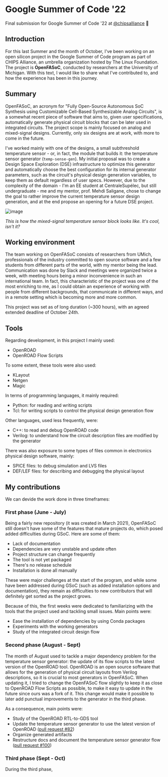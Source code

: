 # Google Summer of Code '22
Final submission for Google Summer of Code '22 at [@chipsalliance](github.com/chipsalliance/) 🤖

## Introduction
For this last Summer and the month of October, I've been working on an open silicon project in the Google Summer of Code program as part of CHIPS Alliance, an umbrella organization hosted by The Linux Foundation. The project is **OpenFASoC**, conducted by researchers at the University of Michigan. With this text, I would like to share what I've contributed to, and how the experience has been in this journey.

## Summary
OpenFASoC, an acronym for "Fully Open-Source Autonomous SoC Synthesis using Customizable Cell-Based Synthesizable Analog Circuits", is a somewhat recent piece of software that  aims to, given user specifications, automatically generate physical circuit blocks that can be later used in integrated circuits. The project scope is mainly focused on analog and mixed-signal designs. Currently, only six designs are at work, with more to come in the future.

I've worked mainly with one of the designs, a small subthreshold temperature sensor - or, in fact, the module that builds it: the temperature sensor generator (`temp-sense-gen`). My initial proposal was to create a Design Space Exploration (DSE) infrastructure to optimize this generator and automatically choose the best configuration for its internal generator parameters, such as the circuit's physical design generation variables, to keep them as default regardless of user specs. However, due to the complexity of the domain - I'm an EE student at CentraleSupélec, but still undergraduate - me and my mentor, prof. Mehdi Saligane, chose to change the goal to rather improve the current temperature sensor design generation, and at the end propose an opening for a future DSE project.

![image](https://user-images.githubusercontent.com/75084099/197396228-a0ff04d5-ecb2-44ef-9662-4b195abcb369.png)

_This is how the mixed-signal temperature sensor block looks like. It's cool, isn't it?_

## Working environment

The team working on OpenFASoC consists of researchers from UMich, professionals of the industry committed to open source software and a few students from different parts of the world, with my mentor being the lead. Communication was done by Slack and meetings were organized twice a week, with meeting hours being a minor inconvenience in such an international team. In fact, this characteristic of the project was one of the most enriching to me, as I could obtain an experience of working with people from different backgrounds, that communicate in different ways, and in a remote setting which is becoming more and more common.

This project was set as of long duration (~300 hours), with an agreed extended deadline of October 24th.

## Tools

Regarding development, in this project I mainly used:

- OpenROAD 
- OpenROAD Flow Scripts

To some extent, these tools were also used:

- KLayout
- Netgen
- Magic

In terms of programming languages, it mainly required:

- Python: for reading and writing scripts
- Tcl: for writing scripts to control the physical design generation flow

Other languages, used less frequently, were:

- C++: to read and debug OpenROAD code
- Verilog: to understand how the circuit description files are modified by the generator

There was also exposure to some types of files common in electronics physical design software, mainly:

- SPICE files: to debug simulation and LVS files
- DEF/LEF files: for describing and debugging the physical layout

## My contributions

We can devide the work done in three timeframes:

### First phase (June - July)

Being a fairly new repository (it was created in March 2021), OpenFASoC still doesn't have some of the features that mature projects do, which posed added difficulties during GSoC. Here are some of them:

- Lack of documentation
- Dependencies are very unstable and update often
- Project structure can change frequently
- The tool is not yet packaged
- There's no release schedule
- Installation is done all manually

These were major challenges at the start of the program, and while some have been addressed during GSoC (such as added installation options and documentation), they remain as difficulties to new contributors that will definitely get sorted as the project grows.

Because of this, the first weeks were dedicated to familiarizing with the tools that the project used and tackling small issues. Main points were:

- Ease the installation of dependencies by using Conda packages
- Experiments with the working generators
- Study of the integrated circuit design flow

### Second phase (August - Sept)

The month of August used to tackle a major dependency problem for the temperature sensor generator: the update of its flow scripts to the latest version of the OpenROAD tool. OpenROAD is an open source software that allows for the generation of physical circuit layouts from Verilog descriptions, so it is crucial to most generators in OpenFASoC. When updating it, I tried to change the OpenFASoC flow slightly to keep it as close to OpenROAD Flow Scripts as possible, to make it easy to update in the future since ours was a fork of it. This change would make it possible to later add punctual improvements to the generator in the third phase.

As a consequence, main points were:

- Study of the OpenROAD RTL-to-GDS tool
- Update the temperature sensor generator to use the latest version of OpenROAD ([pull request #82](https://github.com/idea-fasoc/OpenFASOC/pull/82))
- Organize generated artifacts
- Restructure docs and document the temperature sensor generator flow ([pull request #100](https://github.com/idea-fasoc/OpenFASOC/pull/100))

### Third phase (Sept - Oct)

During the third phase,

<!-- how the team is structured

Being a new repo,
lack of documentation
structure that can change frequently
dependencies are very unstable
the tool is not yet packaged
there's no release schedule
installation is all manual


conclusion:

allowed me to work with people from all over the world (the US, India, Morocco, Ethiopia, Rwanda, Japan

I feel I became more than a contributor, but <<a reference>> (mudar isso, botar algo tipo um apoio sla) to some of the other students in the team

FSiC2022 conference in Paris

some data (number of PRs, lines of code altered, issues opened, commits etc)
 -->
